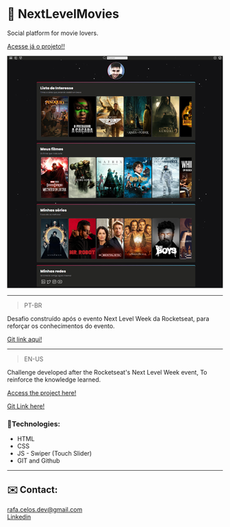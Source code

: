 # 🎥 NextLevelMovies
<p>Social platform for movie lovers.</p>

<a targe="_blank" href="https://rafacelos.github.io/NextLevelMovies/"> Acesse já o projeto!!</a>

![preview](./.github/preview.png)

--------------------
> PT-BR
<p>Desafio construído após o evento Next Level Week da Rocketseat, para reforçar os conhecimentos do evento.</p>

[Git link aqui!](https://github.com/rafacelos/NextLevelMovies/)

------------------

> EN-US
<p>Challenge developed after the Rocketseat's Next Level Week event, To reinforce the knowledge learned.</p>

<a targe="_blank" href="https://rafacelos.github.io/NextLevelMovies/"> Access the project here!</a>

[Git Link here!](https://github.com/rafacelos/NextLevelMovies/)

### 🦾Technologies:
- HTML
- CSS
- JS - Swiper (Touch Slider)
- GIT and Github
------------------

## ✉️ Contact:
<rafa.celos.dev@gmail.com></br>
<a target="_blank" href="https://www.linkedin.com/in/rafaeloliveiradev"> Linkedin </a>
